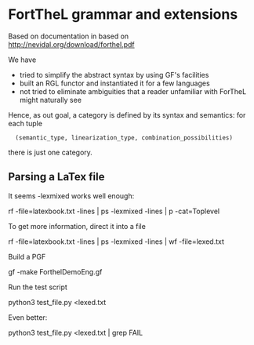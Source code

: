 # FortTheL grammar and extensions

Based on documentation in based on http://nevidal.org/download/forthel.pdf

We have
- tried to simplify the abstract syntax by using GF's facilities
- built an RGL functor and instantiated it for a few languages
- not tried to eliminate ambiguities that a reader unfamiliar with ForTheL might naturally see


Hence, as out goal, a category is defined by its syntax and
semantics: for each tuple
```
  (semantic_type, linearization_type, combination_possibilities)
```
there is just one category.

## Parsing a LaTex file

It seems -lexmixed works well enough:

  rf -file=latexbook.txt -lines | ps -lexmixed -lines | p -cat=Toplevel

To get more information, direct it into a file

  rf -file=latexbook.txt -lines | ps -lexmixed -lines | wf -file=lexed.txt

Build a PGF

  gf -make ForthelDemoEng.gf

Run the test script

  python3 test_file.py <lexed.txt

Even better:

  python3 test_file.py <lexed.txt | grep FAIL

